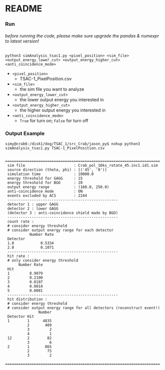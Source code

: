 # README

### Run

###### before running the code, please make sure upgrade the pandas & numexpr to latest version!

`python3 simAnalysis_tsac1.py <pixel_position> <sim_file> <output_energy_lower_cut> <output_energy_higher_cut> <anti_coincidence_mode>`

- `<pixel_position>`
  - TSAC-1_PixelPosition.csv
- `<sim_file>`
  - the sim file you want to analyze
- `<output_energy_lower_cut>`
  - the lower output energy you interested in
- `<output_energy_higher_cut>`
  - the higher output energy you interested in
- `<anti_coincidence_mode>`
  - `True` for turn on; `False` for turn off

### Output Example

```
simy@crab6:/disk1/dog/TSAC_1/src_Crab/jason_py$ nohup python3 simAnalysis_tsac1.py TSAC-1_PixelPosition.csv 
 
 ======================================================================
 sim file                      : Crab_pol_10ks_rotate_45.inc1.id1.sim
 source direction (theta, phi) : [('45', '0')]
 simulation time               : 10000.0
 energy threshold for GAGG     : 15
 energy threshold for BGO      : 20
 output energy range           : (160.0, 250.0)
 anti-coincidence mode         : ON
 events excluded by ACS        : 2244
 --------------------------------------------------
 detector 1 : upper GAGG
 detector 2 : lower GAGG
 (detector 3 : anti-coincidence shield made by BGO)
 --------------------------------------------------
 count rate :
 # consider energy threshold
 # consider output energy range for each detector
           Number Rate
 Detector
 1.0            0.5334
 2.0            0.1071
 --------------------------------------------------
 hit rate :
 # only consider energy threshold
      Number Rate
 Hit
 1         8.9079
 2         0.2100
 3         0.0107
 4         0.0014
 5         0.0001
 --------------------------------------------------
 hit distribution :
 # consider energy threshold
 # consider output energy range for all detectors (reconstruct event!)
               Number
 Detector Hit
 1        1      4835
          2       409
          3         2
          4         1
 12       2        82
          3         6
 2        1       865
          2        75
          3         2
 ======================================================================
```

